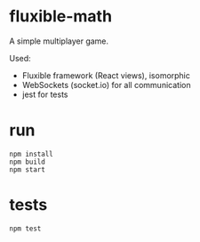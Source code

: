 # fluxible-math

A simple multiplayer game.

Used:
- Fluxible framework (React views), isomorphic
- WebSockets (socket.io) for all communication
- jest for tests

# run

    npm install
    npm build
    npm start
  
# tests

    npm test
